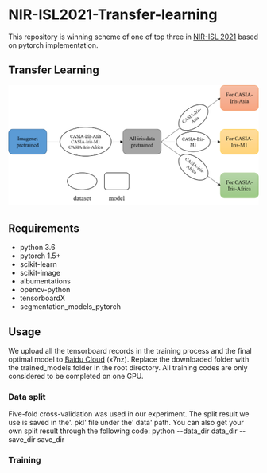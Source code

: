# NIR-ISL2021-Transfer-learning
This repository is winning scheme of one of top three in [NIR-ISL 2021](https://sites.google.com/view/nir-isl2021/home) based on pytorch implementation.
## Transfer Learning
![Alt text](/pic/transfer.png)
## Requirements
* python 3.6
* pytorch 1.5+
* scikit-learn
* scikit-image
* albumentations
* opencv-python
* tensorboardX
* segmentation_models_pytorch
## Usage
We upload all the tensorboard records in the training process and the final optimal model to [Baidu Cloud](https://pan.baidu.com/s/1C0D_PtN5s55rKn0azjGPLg) (x7nz). Replace the downloaded folder with the trained_models folder in the root directory. All training codes are only considered to be completed on one GPU.
### Data split
Five-fold cross-validation was used in our experiment. The split result we use is saved in the'. pkl' file under the' data' path. You can also get your own split result through the following code:
    python --data_dir data_dir --save_dir save_dir
### Training

